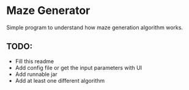 # Maze Generator
Simple program to understand how maze generation algorithm works.

## TODO:
* Fill this readme
* Add config file or get the input parameters with UI
* Add runnable jar
* Add at least one different algorithm
